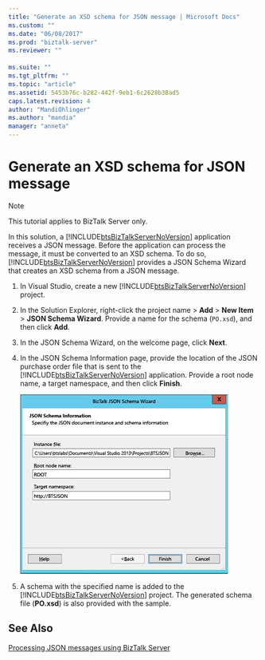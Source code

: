 ```yaml
---
title: "Generate an XSD schema for JSON message | Microsoft Docs"
ms.custom: ""
ms.date: "06/08/2017"
ms.prod: "biztalk-server"
ms.reviewer: ""

ms.suite: ""
ms.tgt_pltfrm: ""
ms.topic: "article"
ms.assetid: 5453b76c-b282-442f-9eb1-6c2628b38ad5
caps.latest.revision: 4
author: "MandiOhlinger"
ms.author: "mandia"
manager: "anneta"
---
```

# Generate an XSD schema for JSON message
> [!NOTE]
>  This tutorial applies to BizTalk Server only.  
  
 In this solution, a [!INCLUDE[btsBizTalkServerNoVersion](../includes/btsbiztalkservernoversion-md.md)] application receives a JSON message. Before the application can process the message, it must be converted to an XSD schema. To do so, [!INCLUDE[btsBizTalkServerNoVersion](../includes/btsbiztalkservernoversion-md.md)] provides a JSON Schema Wizard that creates an XSD schema from a JSON message.  
  
1.  In Visual Studio, create a new [!INCLUDE[btsBizTalkServerNoVersion](../includes/btsbiztalkservernoversion-md.md)] project.  
  
2.  In the Solution Explorer, right-click the project name > **Add** > **New Item** > **JSON Schema Wizard**. Provide a name for the schema (`PO.xsd`), and then click **Add**.  
  
3.  In the JSON Schema Wizard, on the welcome page, click **Next**.  
  
4.  In the JSON Schema Information page, provide the location of the JSON purchase order file that is sent to the [!INCLUDE[btsBizTalkServerNoVersion](../includes/btsbiztalkservernoversion-md.md)] application. Provide a root node name, a target namespace, and then click **Finish**.  
  
     ![Generated XSD schema for JSON](../core/media/btsjson-wizard.png "BTSJSON_Wizard")  
  
5.  A schema with the specified name is added to the [!INCLUDE[btsBizTalkServerNoVersion](../includes/btsbiztalkservernoversion-md.md)] project. The generated schema file (**PO.xsd**) is also provided with the sample.  
  
## See Also  
 [Processing JSON messages using BizTalk Server](../core/processing-json-messages-using-biztalk-server.md)
